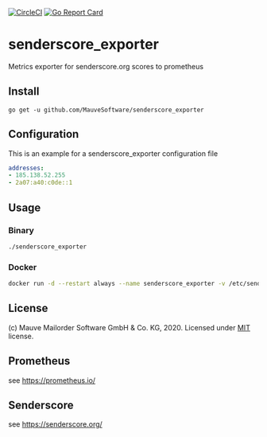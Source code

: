 [![CircleCI](https://circleci.com/gh/MauveSoftware/senderscore_exporter.svg?style=shield)](https://circleci.com/gh/MauveSoftware/senderscore_exporter)
[![Go Report Card](https://goreportcard.com/badge/github.com/mauvesoftware/senderscore_exporter)](https://goreportcard.com/report/github.com/mauvesoftware/senderscore_exporter)

# senderscore_exporter
Metrics exporter for senderscore.org scores to prometheus

## Install
```
go get -u github.com/MauveSoftware/senderscore_exporter
```

## Configuration
This is an example for a senderscore_exporter configuration file

```yaml
addresses:
- 185.138.52.255
- 2a07:a40:c0de::1
```

## Usage

### Binary
```bash
./senderscore_exporter
```

### Docker
```bash
docker run -d --restart always --name senderscore_exporter -v /etc/senderscore_exporter:/config -p 9665:9665 mauvesoftware/senderscore_exporter
```

## License
(c) Mauve Mailorder Software GmbH & Co. KG, 2020. Licensed under [MIT](LICENSE) license.

## Prometheus
see https://prometheus.io/

## Senderscore
see https://senderscore.org/
